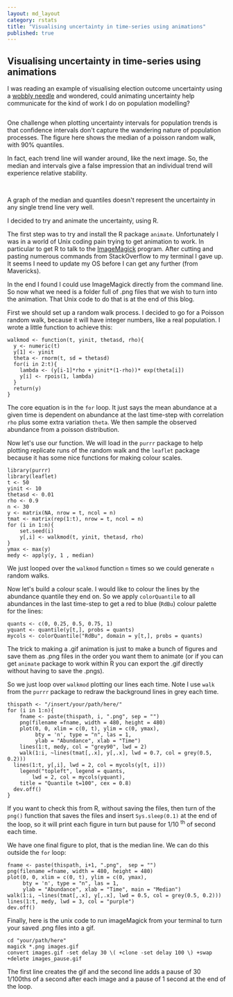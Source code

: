 ```yaml
---
layout: md_layout
category: rstats
title: "Visualising uncertainty in time-series using animations"
published: true
---
```


Visualising uncertainty in time-series using animations
-------------------------------------------------------

I was reading an example of visualising election outcome uncertainty using a [wobbly needle](https://medium.com/@jofu/openvis-2017-a-recap-3e945bb9f267) and wondered, could animating uncertainty help communicate for the kind of work I do on population modelling?

<img src ="/Images/time_series_uncertainty_figs/images_pause.gif" alt="" class="image"/>

One challenge when plotting uncertainty intervals for population trends is that confidence intervals don't capture the wandering nature of population processes. The figure here shows the median of a poisson random walk, with 90% quantiles.

In fact, each trend line will wander around, like the next image. So, the median and intervals give a false impression that an individual trend will experience relative stability.

<div class = "image_caption">
<img src ="/Images/time_series_uncertainty_figs/tsu_ciplot.png" alt="" class="image_float"/>
<img src ="/Images/time_series_uncertainty_figs/tspng_30.png" alt="" class="image_float"/>
<p> A graph of the median and quantiles doesn't represent the uncertainty in any single trend line very well. </p>
</div>

I decided to try and animate the uncertainty, using R.

The first step was to try and install the R package `animate`. Unfortunately I was in a world of Unix coding pain trying to get animation to work. In particular to get R to talk to the [ImageMagick](https://www.imagemagick.org) program. After cutting and pasting numerous commands from StackOverflow to my terminal I gave up. It seems I need to update my OS before I can get any further (from Mavericks).

In the end I found I could use ImageMagick directly from the command line. So now what we need is a folder full of .png files that we wish to turn into the animation. That Unix code to do that is at the end of this blog.

First we should set up a random walk process. I decided to go for a Poisson random walk, because it will have integer numbers, like a real population. I wrote a little function to achieve this:

    walkmod <- function(t, yinit, thetasd, rho){
      y <- numeric(t)
      y[1] <- yinit
      theta <- rnorm(t, sd = thetasd)
      for(i in 2:t){
        lambda <- (y[i-1]*rho + yinit*(1-rho))* exp(theta[i])
        y[i] <- rpois(1, lambda)
      }
      return(y)
    }

The core equation is in the `for` loop. It just says the mean abundance at a given time is dependent on abundance at the last time-step with correlation `rho` plus some extra variation `theta`. We then sample the observed abundance from a poisson distribution.

Now let's use our function. We will load in the `purrr` package to help plotting replicate runs of the random walk and the `leaflet` package because it has some nice functions for making colour scales.

    library(purrr)
    library(leaflet)
    t <- 50
    yinit <- 10
    thetasd <- 0.01
    rho <- 0.9
    n <- 30
    y <- matrix(NA, nrow = t, ncol = n)
    tmat <- matrix(rep(1:t), nrow = t, ncol = n)
    for (i in 1:n){
        set.seed(i)
        y[,i] <- walkmod(t, yinit, thetasd, rho)
    }
    ymax <- max(y)
    medy <- apply(y, 1 , median)

We just looped over the `walkmod` function `n` times so we could generate `n` random walks.

Now let's build a colour scale. I would like to colour the lines by the abundance quantile they end on. So we apply `colorQuantile` to all abundances in the last time-step to get a red to blue (`RdBu`) colour palette for the lines:

    quants <- c(0, 0.25, 0.5, 0.75, 1)
    yquant <- quantile(y[t,], probs = quants)
    mycols <- colorQuantile("RdBu", domain = y[t,], probs = quants)

The trick to making a .gif animation is just to make a bunch of figures  and save them as .png files in the order you want them to animate (or if you can get `animate` package to work within R you can export the .gif directly without having to save the .pngs).

So we just loop over `walkmod` plotting our lines each time. Note I use `walk` from the `purrr` package to redraw the background lines in grey each time.

    thispath <- "/insert/your/path/here/"
    for (i in 1:n){
        fname <- paste(thispath, i, ".png", sep = "")
        png(filename =fname, width = 480, height = 480)
        plot(0, 0, xlim = c(0, t), ylim = c(0, ymax),
             bty = 'n', type = "n", las = 1,
             ylab = "Abundance", xlab = "Time")
        lines(1:t, medy, col = "grey90", lwd = 2)
        walk(1:i, ~lines(tmat[,.x], y[,.x], lwd = 0.7, col = grey(0.5, 0.2)))
      lines(1:t, y[,i], lwd = 2, col = mycols(y[t, i]))
        legend("topleft", legend = quants,
            lwd = 2, col = mycols(yquant),
        title = "Quantile t=100", cex = 0.8)
      dev.off()
    }

If you want to check this from R, without saving the files, then turn of the `png()` function that saves the files and insert `Sys.sleep(0.1)` at the end of the loop, so it will print each figure in turn but pause for 1/10 <sup>th</sup> of second each time.

We have one final figure to plot, that is the median line. We can do
this outside the `for` loop:

    fname <- paste(thispath, i+1, ".png",  sep = "")
    png(filename =fname, width = 480, height = 480)
    plot(0, 0, xlim = c(0, t), ylim = c(0, ymax),
         bty = 'n', type = "n", las = 1,
         ylab = "Abundance", xlab = "Time", main = "Median")
    walk(1:i, ~lines(tmat[,.x], y[,.x], lwd = 0.5, col = grey(0.5, 0.2)))
    lines(1:t, medy, lwd = 3, col = "purple")
    dev.off()

Finally, here is the unix code to run imageMagick from your terminal to turn your saved .png files into a gif.

    cd "your/path/here"
    magick *.png images.gif
    convert images.gif -set delay 30 \( +clone -set delay 100 \) +swap +delete images_pause.gif

The first line creates the gif and the second line adds a pause of 30
1/100ths of a second after each image and a pause of 1 second at the end
of the loop.
